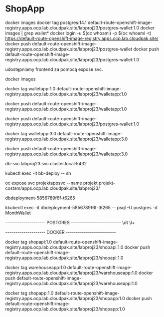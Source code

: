 # ShopApp

docker images
docker tag postgres:14.1 default-route-openshift-image-registry.apps.ocp.lab.cloudpak.site/labproj23/postgres-wallet:1.0
docker images | grep wallet*
docker login -u $(oc whoami) -p $(oc whoami -t) https://default-route-openshift-image-registry.apps.ocp.lab.cloudpak.site/
docker push default-route-openshift-image-registry.apps.ocp.lab.cloudpak.site/labproj23/postgres-wallet
docker push default-route-openshift-image-registry.apps.ocp.lab.cloudpak.site/labproj23/postgres-wallet:1.0


udostępniamy frontend za pomocą expose svc.



docker images


docker tag walletapp:1.0 default-route-openshift-image-registry.apps.ocp.lab.cloudpak.site/labproj23/walletapp:1.0



docker push default-route-openshift-image-registry.apps.ocp.lab.cloudpak.site/labproj23/walletapp:1.0

docker push default-route-openshift-image-registry.apps.ocp.lab.cloudpak.site/labproj23/postgres-wallet:1.0




docker tag walletapp:3.0 default-route-openshift-image-registry.apps.ocp.lab.cloudpak.site/labproj23/walletapp:3.0

docker push default-route-openshift-image-registry.apps.ocp.lab.cloudpak.site/labproj23/walletapp:3.0


db-svc.labproj23.svc.cluster.local:5432

kubectl exec -it bb-deploy -- sh



oc expose svc projektappsvc --name projekt
projekt-costam/apps.ocp.lab.cloudpak.site/labproj23/


dbdeployment-5856789f6f-t6265



kkubectl exec -it dbdeployment-5856789f6f-t6265 -- psql -U postgres -d MonthWallet


-------------------- POSTGRES -------------------------
\dt
\l+



-------------------- DOCKER -------------------------


docker tag shopapi:1.0 default-route-openshift-image-registry.apps.ocp.lab.cloudpak.site/labproj23/shopapi:1.0
docker push default-route-openshift-image-registry.apps.ocp.lab.cloudpak.site/labproj23/shopapi:1.0


docker tag warehouseapp:1.0 default-route-openshift-image-registry.apps.ocp.lab.cloudpak.site/labproj23/warehouseapp:1.0
docker push default-route-openshift-image-registry.apps.ocp.lab.cloudpak.site/labproj23/warehouseapp:1.0


docker tag shopapp:1.0 default-route-openshift-image-registry.apps.ocp.lab.cloudpak.site/labproj23/shopapp:1.0
docker push default-route-openshift-image-registry.apps.ocp.lab.cloudpak.site/labproj23/shopapp:1.0
